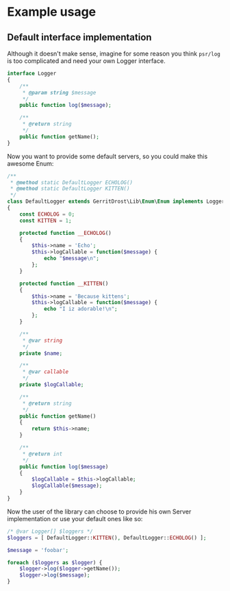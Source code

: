 # Example usage

## Default interface implementation
Although it doesn't make sense, imagine for some reason you think `psr/log` is too complicated and need your own Logger interface.
```php
interface Logger
{
    /**
     * @param string $message
     */
    public function log($message);

    /**
     * @return string
     */
    public function getName();
}
```

Now you want to provide some default servers, so you could make this awesome Enum:
```php
/**
 * @method static DefaultLogger ECHOLOG()
 * @method static DefaultLogger KITTEN()
 */
class DefaultLogger extends GerritDrost\Lib\Enum\Enum implements Logger
{
    const ECHOLOG = 0;
    const KITTEN = 1;

    protected function __ECHOLOG()
    {
        $this->name = 'Echo';
        $this->logCallable = function($message) {
            echo "$message\n";
        };
    }

    protected function __KITTEN()
    {
        $this->name = 'Because kittens';
        $this->logCallable = function($message) {
            echo "I iz adorable!\n";
        };
    }

    /**
     * @var string
     */
    private $name;

    /**
     * @var callable
     */
    private $logCallable;

    /**
     * @return string
     */
    public function getName()
    {
        return $this->name;
    }

    /**
     * @return int
     */
    public function log($message)
    {
        $logCallable = $this->logCallable;
        $logCallable($message);
    }
}
```

Now the user of the library can choose to provide his own Server implementation or use your default ones like so:
```php
/* @var Logger[] $loggers */
$loggers = [ DefaultLogger::KITTEN(), DefaultLogger::ECHOLOG() ];

$message = 'foobar';

foreach ($loggers as $logger) {
    $logger->log($logger->getName());
    $logger->log($message);
}
```
